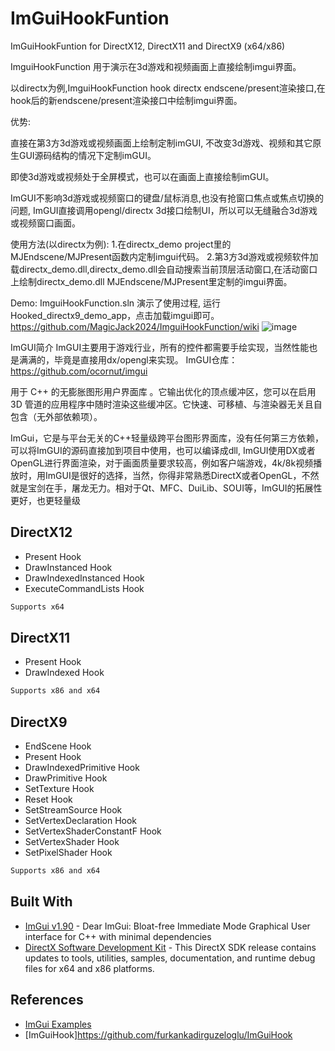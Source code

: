 # ImGuiHookFuntion
ImGuiHookFuntion for DirectX12, DirectX11 and DirectX9 (x64/x86)

ImguiHookFunction 用于演示在3d游戏和视频画面上直接绘制imgui界面。

以directx为例,ImguiHookFunction hook directx endscene/present渲染接口,在hook后的新endscene/present渲染接口中绘制imgui界面。

优势:

直接在第3方3d游戏或视频画面上绘制定制imGUI, 不改变3d游戏、视频和其它原生GUI源码结构的情况下定制imGUI。

即使3d游戏或视频处于全屏模式，也可以在画面上直接绘制imGUI。

ImGUI不影响3d游戏或视频窗口的键盘/鼠标消息,也没有抢窗口焦点或焦点切换的问题, ImGUI直接调用opengl/directx 3d接口绘制UI，所以可以无缝融合3d游戏或视频窗口画面。

使用方法(以directx为例):
1.在directx_demo project里的MJEndscene/MJPresent函数内定制imgui代码。
2.第3方3d游戏或视频软件加载directx_demo.dll,directx_demo.dll会自动搜索当前顶层活动窗口,在活动窗口上绘制directx_demo.dll MJEndscene/MJPresent里定制的imgui界面。

Demo:
ImguiHookFunction.sln 演示了使用过程, 运行Hooked_directx9_demo_app，点击加载imgui即可。
https://github.com/MagicJack2024/ImguiHookFunction/wiki
![image](https://github.com/MagicJack2024/ImguiHookFunction/blob/main/demo.gif)   



ImGUI简介
ImGUI主要用于游戏行业，所有的控件都需要手绘实现，当然性能也是满满的，毕竟是直接用dx/opengl来实现。
ImGUI仓库：https://github.com/ocornut/imgui

用于 C++ 的无膨胀图形用户界面库
。它输出优化的顶点缓冲区，您可以在启用 3D 管道的应用程序中随时渲染这些缓冲区。它快速、可移植、与渲染器无关且自包含（无外部依赖项）。

ImGui，它是与平台无关的C++轻量级跨平台图形界面库，没有任何第三方依赖，可以将ImGUI的源码直接加到项目中使用，也可以编译成dll, ImGUI使用DX或者OpenGL进行界面渲染，对于画面质量要求较高，例如客户端游戏，4k/8k视频播放时，用ImGUI是很好的选择，当然，你得非常熟悉DirectX或者OpenGL，不然就是宝剑在手，屠龙无力。相对于Qt、MFC、DuiLib、SOUI等，ImGUI的拓展性更好，也更轻量级


## DirectX12
* Present Hook
* DrawInstanced Hook
* DrawIndexedInstanced Hook
* ExecuteCommandLists Hook
```sh
Supports x64 
```
## DirectX11
* Present Hook
* DrawIndexed Hook
```sh
Supports x86 and x64
```

## DirectX9
* EndScene Hook
* Present Hook
* DrawIndexedPrimitive Hook
* DrawPrimitive Hook
* SetTexture Hook
* Reset Hook
* SetStreamSource Hook
* SetVertexDeclaration Hook
* SetVertexShaderConstantF Hook
* SetVertexShader Hook
* SetPixelShader Hook
```sh
Supports x86 and x64
```

## Built With
* [ImGui v1.90](https://github.com/ocornut/imgui) - Dear ImGui: Bloat-free Immediate Mode Graphical User interface for C++ with minimal dependencies
* [DirectX Software Development Kit](https://www.microsoft.com/en-us/download/details.aspx?id=6812) - This DirectX SDK release contains updates to tools, utilities, samples, documentation, and runtime debug files for x64 and x86 platforms.

## References
* [ImGui Examples](https://github.com/ocornut/imgui/tree/master/examples)
* [ImGuiHook]https://github.com/furkankadirguzeloglu/ImGuiHook
